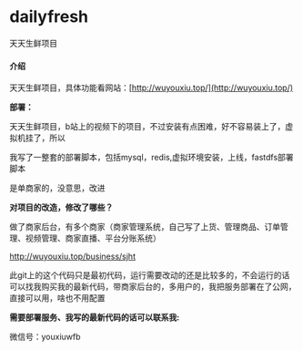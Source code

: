 # dailyfresh
天天生鲜项目

#### 介绍

天天生鲜项目，具体功能看网站：[http://wuyouxiu.top/](http://wuyouxiu.top/)

**部署：**

天天生鲜项目，b站上的视频下的项目，不过安装有点困难，好不容易装上了，虚拟机挂了，所以

我写了一整套的部署脚本，包括mysql，redis,虚拟环境安装，上线，fastdfs部署脚本

是单商家的，没意思，改进

**对项目的改造，修改了哪些？**

做了商家后台，有多个商家（商家管理系统，自己写了上货、管理商品、订单管理、视频管理、商家直播、平台分账系统）

http://wuyouxiu.top/business/sjht



此git上的这个代码只是最初代码，运行需要改动的还是比较多的，不会运行的话可以找我购买我的最新代码，带商家后台的，多用户的，我把服务部署在了公网，直接可以用，啥也不用配置

**需要部署服务、我写的最新代码的话可以联系我:**

微信号：youxiuwfb


